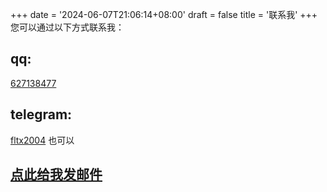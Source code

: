 +++
date = '2024-06-07T21:06:14+08:00'
draft = false
title = '联系我'
+++
您可以通过以下方式联系我：
## qq:
<a href="tencent://message/?uin=627138477" title="点此打开与我的临时会话">627138477</a>
## telegram:
[fltx2004](https://t.me/fltx2004)
也可以
## [点此给我发邮件](mailto:qiuyubo2004@foxmail.com)